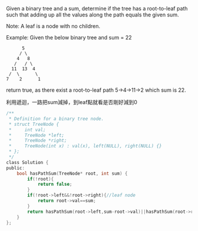 Given a binary tree and a sum, determine if the tree has a root-to-leaf path such that adding up all the values along the path equals the given sum.

Note: A leaf is a node with no children.

Example:
Given the below binary tree and sum = 22
```
      5
     / \
    4   8
   /   / \
  11  13  4
 /  \      \
7    2      1
```
return true, as there exist a root-to-leaf path 5->4->11->2 which sum is 22.

利用遞迴，一路把sum減掉，到leaf點就看是否剛好減到0

```c
/**
 * Definition for a binary tree node.
 * struct TreeNode {
 *     int val;
 *     TreeNode *left;
 *     TreeNode *right;
 *     TreeNode(int x) : val(x), left(NULL), right(NULL) {}
 * };
 */
class Solution {
public:
    bool hasPathSum(TreeNode* root, int sum) {
        if(!root){
            return false;
        }
        if(!root->left&&!root->right){//leaf node
            return root->val==sum;
        }
        return hasPathSum(root->left,sum-root->val)||hasPathSum(root->right,sum-root->val);
    }
};
```
